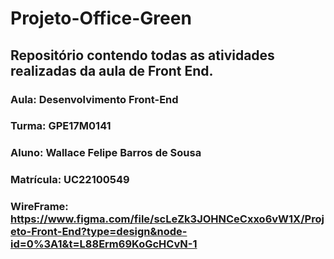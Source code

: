 # Projeto-Office-Green
## Repositório contendo todas as atividades realizadas da aula de Front End.

### Aula: Desenvolvimento Front-End
### Turma: GPE17M0141
### Aluno: Wallace Felipe Barros de Sousa
### Matrícula: UC22100549

### WireFrame: https://www.figma.com/file/scLeZk3JOHNCeCxxo6vW1X/Projeto-Front-End?type=design&node-id=0%3A1&t=L88Erm69KoGcHCvN-1
